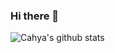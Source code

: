 ### Hi there 👋

![Cahya's github stats](https://github-readme-stats.vercel.app/api?username=cahya-wirawa&show_icons=true&hide_border=true&hide=contribs&theme=dark)

<!--
**cahya-wirawan/cahya-wirawan** is a ✨ _special_ ✨ repository because its `README.md` (this file) appears on your GitHub profile.

Here are some ideas to get you started:

- 🔭 I’m currently working on ...
- 🌱 I’m currently learning ...
- 👯 I’m looking to collaborate on ...
- 🤔 I’m looking for help with ...
- 💬 Ask me about ...
- 📫 How to reach me: ...
- 😄 Pronouns: ...
- ⚡ Fun fact: ...
-->

